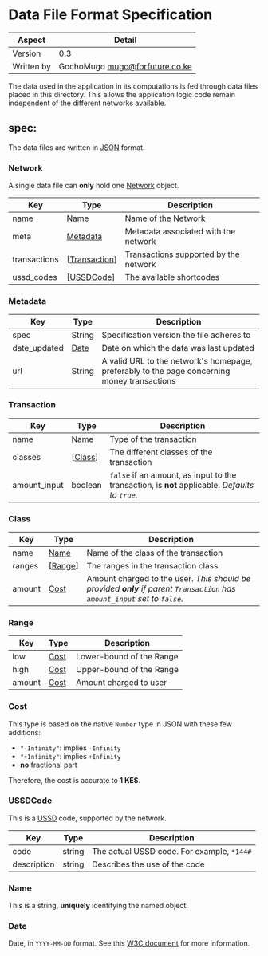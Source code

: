 # Data File Format Specification

|Aspect|Detail|
|------|------|
|Version|0.3|
|Written by|GochoMugo <mugo@forfuture.co.ke>|

The data used in the application in its computations is fed through data files
placed in this directory. This allows the application logic code remain
independent of the different networks available.

## spec:

The data files are written in [JSON][json] format.


<a name="type-network"></a>
### Network

A single data file can **only** hold one [Network](#type-network) object.

|Key|Type|Description|
|---|----|-----------|
|name|[Name](#type-name)|Name of the Network|
|meta|[Metadata](#type-metadata)|Metadata associated with the network|
|transactions|\[[Transaction](#type-transaction)]|Transactions supported by the network|
|ussd_codes|\[[USSDCode](#type-ussdcode)]|The available shortcodes|


<a name="type-metadata"></a>
### Metadata

|Key|Type|Description|
|---|----|-----------|
|spec|String|Specification version the file adheres to|
|date_updated|[Date](#type-date)|Date on which the data was last updated|
|url|String|A valid URL to the network's homepage, preferably to the page concerning money transactions|


<a name="type-transaction"></a>
### Transaction

|Key|Type|Description|
|---|----|-----------|
|name|[Name](#type-name)|Type of the transaction|
|classes|\[[Class](#type-class)]|The different classes of the transaction|
|amount_input|boolean|`false` if an amount, as input to the transaction, is **not** applicable. *Defaults to `true`.*|


<a name="type-class"></a>
### Class

|Key|Type|Description|
|---|----|-----------|
|name|[Name](#type-name)|Name of the class of the transaction|
|ranges|\[[Range](#type-range)]|The ranges in the transaction class|
|amount|[Cost](#type-cost)|Amount charged to the user. *This should be provided __only__ if parent `Transaction` has `amount_input` set to `false`.*|


<a name="type-range"></a>
### Range

|Key|Type|Description|
|---|----|-----------|
|low|[Cost](#type-cost)|Lower-bound of the Range|
|high|[Cost](#type-cost)|Upper-bound of the Range|
|amount|[Cost](#type-cost)|Amount charged to user|


### Cost
<a name="type-cost"></a>

This type is based on the native `Number` type in JSON with these few additions:

* `"-Infinity"`: implies `-Infinity`
* `"+Infinity"`: implies `+Infinity`
* **no** fractional part

Therefore, the cost is accurate to **1 KES**.


<a name="type-ussdcode"></a>
### USSDCode

This is a [USSD][ussd] code, supported by the network.

|Key|Type|Description|
|---|----|-----------|
|code|string|The actual USSD code. For example, `*144#`|
|description|string|Describes the use of the code|


<a name="type-name"></a>
### Name

This is a string, **uniquely** identifying the named object.


<a name="type-date"></a>
### Date

Date, in `YYYY-MM-DD` format. See this [W3C document][date] for
more information.


[date]:https://www.w3.org/TR/NOTE-datetime
[json]:http://json.org
[ussd]:https://en.wikipedia.org/wiki/Unstructured_Supplementary_Service_Data

